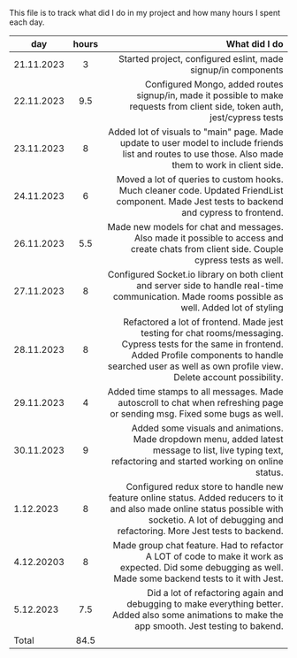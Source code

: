This file is to track what did I do in my project and how many hours I spent each day.

| day        | hours           | What did I do  |
| ---------- |:---------------:| --------------:|
| 21.11.2023 |        3        | Started project, configured eslint, made signup/in components |
| 22.11.2023 |       9.5       | Configured Mongo, added routes signup/in, made it possible to make requests from client side, token auth, jest/cypress tests|
| 23.11.2023 |        8        | Added lot of visuals to "main" page. Made update to user model to include friends list and routes to use those. Also made them to work in client side.|
| 24.11.2023 |        6        | Moved a lot of queries to custom hooks. Much cleaner code. Updated FriendList component. Made Jest tests to backend and cypress to frontend. |
| 26.11.2023 |       5.5       | Made new models for chat and messages. Also made it possible to access and create chats from client side. Couple cypress tests as well. |
| 27.11.2023 |        8        | Configured Socket.io library on both client and server side to handle real-time communication. Made rooms possible as well. Added lot of styling |
| 28.11.2023 |        8        | Refactored a lot of frontend. Made jest testing for chat rooms/messaging. Cypress tests for the same in frontend. Added Profile components to handle searched user as well as own profile view. Delete account possibility. |
| 29.11.2023 |        4        | Added time stamps to all messages. Made autoscroll to chat when refreshing page or sending msg. Fixed some bugs as well.|
| 30.11.2023 |        9        | Added some visuals and animations. Made dropdown menu, added latest message to list, live typing text, refactoring and started working on online status. |
| 1.12.2023  |        8        | Configured redux store to handle new feature online status. Added reducers to it and also made online status possible with socketio. A lot of debugging and refactoring. More Jest tests to backend. |
| 4.12.20203 |        8        | Made group chat feature. Had to refactor A LOT of code to make it work as expected. Did some debugging as well. Made some backend tests to it with Jest.|
| 5.12.2023  |       7.5       | Did a lot of refactoring again and debugging to make everything better. Added also some animations to make the app smooth. Jest testing to bakend. |
|   Total    |      84.5       |   